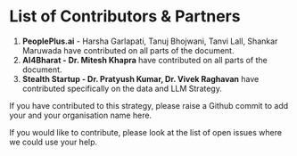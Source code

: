 # List of Contributors & Partners

1. **PeoplePlus.ai** - Harsha Garlapati, Tanuj Bhojwani, Tanvi Lall, Shankar Maruwada have contributed on all parts of the document.
2. **AI4Bharat - Dr. Mitesh Khapra** have contributed on all parts of the document.
3. **Stealth Startup - Dr. Pratyush Kumar, Dr. Vivek Raghavan** have contributed specifically on the data and LLM Strategy.



If you have contributed to this strategy, please raise a Github commit to add your and your organisation name here.



If you would like to contribute, please look at the list of open issues where we could use your help.







